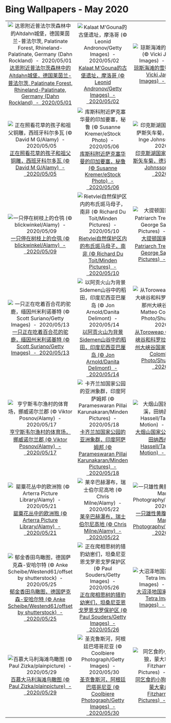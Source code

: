 # Bing Wallpapers - May 2020

| | | | |
|:-------------------------:|:-------------------------:|:-------------------------:|:-------------------------:|
| ![达恩附近普法尔茨森林中的Altdahn城堡，德国莱茵兰-普法尔茨, Palatinate Forest, Rhineland-Palatinate, Germany (Dahn Rockland)  -  2020/05/01](https://cn.bing.com/th?id=OHR.BurgAltdahn_ZH-CN8281669977_UHD.jpg&w=480)[达恩附近普法尔茨森林中的Altdahn城堡，德国莱茵兰-普法尔茨, Palatinate Forest, Rhineland-Palatinate, Germany (Dahn Rockland)  -  2020/05/01](https://cn.bing.com/th?id=OHR.BurgAltdahn_ZH-CN8281669977_UHD.jpg) | ![Kalaat M'Gouna的古堡遗址，摩洛哥 (© Leonid Andronov/Getty Images)  -  2020/05/02](https://cn.bing.com/th?id=OHR.KasbahRoses_ZH-CN8429310380_UHD.jpg&w=480)[Kalaat M'Gouna的古堡遗址，摩洛哥 (© Leonid Andronov/Getty Images)  -  2020/05/02](https://cn.bing.com/th?id=OHR.KasbahRoses_ZH-CN8429310380_UHD.jpg) | ![琼斯海滩的雪鸮，纽约长岛 (© Vicki Jauron/Getty Images)  -  2020/05/03](https://cn.bing.com/th?id=OHR.LaughingOwl_ZH-CN8548558025_UHD.jpg&w=480)[琼斯海滩的雪鸮，纽约长岛 (© Vicki Jauron/Getty Images)  -  2020/05/03](https://cn.bing.com/th?id=OHR.LaughingOwl_ZH-CN8548558025_UHD.jpg) | ![乌尤尼盐沼，玻利维亚 (© Ignacio Palacios/Getty Images)  -  2020/05/04](https://cn.bing.com/th?id=OHR.LastJedi_ZH-CN8789881870_UHD.jpg&w=480)[乌尤尼盐沼，玻利维亚 (© Ignacio Palacios/Getty Images)  -  2020/05/04](https://cn.bing.com/th?id=OHR.LastJedi_ZH-CN8789881870_UHD.jpg) |
| ![正在照看花草的孩子和祖父铜雕，西班牙科尔多瓦 (© David M G/Alamy)  -  2020/05/05](https://cn.bing.com/th?id=OHR.CordovanCourts_ZH-CN8989880218_UHD.jpg&w=480)[正在照看花草的孩子和祖父铜雕，西班牙科尔多瓦 (© David M G/Alamy)  -  2020/05/05](https://cn.bing.com/th?id=OHR.CordovanCourts_ZH-CN8989880218_UHD.jpg) | ![库斯科附近萨克塞华曼的印加要塞，秘鲁 (© Susanne Kremer/eStock Photo)  -  2020/05/06](https://cn.bing.com/th?id=OHR.SiegeofCusco_ZH-CN9108219313_UHD.jpg&w=480)[库斯科附近萨克塞华曼的印加要塞，秘鲁 (© Susanne Kremer/eStock Photo)  -  2020/05/06](https://cn.bing.com/th?id=OHR.SiegeofCusco_ZH-CN9108219313_UHD.jpg) | ![印克斯湖国家公园中的德克萨斯矢车菊，德克萨斯州 (© Inge Johnsson/Alamy)  -  2020/05/07](https://cn.bing.com/th?id=OHR.WildflowerWeek_ZH-CN4593499387_UHD.jpg&w=480)[印克斯湖国家公园中的德克萨斯矢车菊，德克萨斯州 (© Inge Johnsson/Alamy)  -  2020/05/07](https://cn.bing.com/th?id=OHR.WildflowerWeek_ZH-CN4593499387_UHD.jpg) | ![阿德莱德山的葡萄园，澳大利亚 (© Ben Goode/iStock/Getty Images Plus)  -  2020/05/08](https://cn.bing.com/th?id=OHR.AdelaideVineyard_ZH-CN8408417885_UHD.jpg&w=480)[阿德莱德山的葡萄园，澳大利亚 (© Ben Goode/iStock/Getty Images Plus)  -  2020/05/08](https://cn.bing.com/th?id=OHR.AdelaideVineyard_ZH-CN8408417885_UHD.jpg) |
| ![一只停在树枝上的仓鸮 (© blickwinkel/Alamy)  -  2020/05/09](https://cn.bing.com/th?id=OHR.BarnOwlMigration_ZH-CN8579914070_UHD.jpg&w=480)[一只停在树枝上的仓鸮 (© blickwinkel/Alamy)  -  2020/05/09](https://cn.bing.com/th?id=OHR.BarnOwlMigration_ZH-CN8579914070_UHD.jpg) | ![Rietvlei自然保护区内的布氏斑马母子，南非 (© Richard Du Toit/Minden Pictures)  -  2020/05/10](https://cn.bing.com/th?id=OHR.ZebraMom_ZH-CN8693599520_UHD.jpg&w=480)[Rietvlei自然保护区内的布氏斑马母子，南非 (© Richard Du Toit/Minden Pictures)  -  2020/05/10](https://cn.bing.com/th?id=OHR.ZebraMom_ZH-CN8693599520_UHD.jpg) | ![大提顿国家公园中的Old Patriarch Tree，怀俄明州 (© George Sanker/Minden Pictures)  -  2020/05/11](https://cn.bing.com/th?id=OHR.OldPatriarchTree_ZH-CN8818146190_UHD.jpg&w=480)[大提顿国家公园中的Old Patriarch Tree，怀俄明州 (© George Sanker/Minden Pictures)  -  2020/05/11](https://cn.bing.com/th?id=OHR.OldPatriarchTree_ZH-CN8818146190_UHD.jpg) | ![La Brenne的海鸥，法国 (© SandyS/Alamy)  -  2020/05/12](https://cn.bing.com/th?id=OHR.SeagullsChat_ZH-CN8973709588_UHD.jpg&w=480)[La Brenne的海鸥，法国 (© SandyS/Alamy)  -  2020/05/12](https://cn.bing.com/th?id=OHR.SeagullsChat_ZH-CN8973709588_UHD.jpg) |
| ![一只正在吃着百合花的驼鹿，缅因州米利诺基特 (© Scott Suriano/Getty Images)  -  2020/05/13](https://cn.bing.com/th?id=OHR.MooseWatching_ZH-CN9115714564_UHD.jpg&w=480)[一只正在吃着百合花的驼鹿，缅因州米利诺基特 (© Scott Suriano/Getty Images)  -  2020/05/13](https://cn.bing.com/th?id=OHR.MooseWatching_ZH-CN9115714564_UHD.jpg) | ![以阿贡火山为背景Sidemen山谷中的稻田，印度尼西亚巴厘岛 (© Jon Arnold/Danita Delimont)  -  2020/05/14](https://cn.bing.com/th?id=OHR.BaliRiceHarvest_ZH-CN9267319542_UHD.jpg&w=480)[以阿贡火山为背景Sidemen山谷中的稻田，印度尼西亚巴厘岛 (© Jon Arnold/Danita Delimont)  -  2020/05/14](https://cn.bing.com/th?id=OHR.BaliRiceHarvest_ZH-CN9267319542_UHD.jpg) | ![从Toroweap Overlook俯瞰大峡谷和科罗拉多河，亚利桑那州大峡谷国家公园 (© Matteo Colombo Travel Photo/Shutterstock)  -  2020/05/15](https://cn.bing.com/th?id=OHR.NorthRimOpens_ZH-CN9513300299_UHD.jpg&w=480)[从Toroweap Overlook俯瞰大峡谷和科罗拉多河，亚利桑那州大峡谷国家公园 (© Matteo Colombo Travel Photo/Shutterstock)  -  2020/05/15](https://cn.bing.com/th?id=OHR.NorthRimOpens_ZH-CN9513300299_UHD.jpg) | ![南奥索峰的Lac d'Ayous小屋，法国 (© Eneko Aldaz/Offset by Shutterstock)  -  2020/05/16](https://cn.bing.com/th?id=OHR.LacMidi_ZH-CN9682566554_UHD.jpg&w=480)[南奥索峰的Lac d'Ayous小屋，法国 (© Eneko Aldaz/Offset by Shutterstock)  -  2020/05/16](https://cn.bing.com/th?id=OHR.LacMidi_ZH-CN9682566554_UHD.jpg) |
| ![亨宁斯韦尔渔村的体育场，挪威诺尔兰郡 (© Viktor Posnov/Alamy)  -  2020/05/17](https://cn.bing.com/th?id=OHR.LofotenIslands_ZH-CN0114482586_UHD.jpg&w=480)[亨宁斯韦尔渔村的体育场，挪威诺尔兰郡 (© Viktor Posnov/Alamy)  -  2020/05/17](https://cn.bing.com/th?id=OHR.LofotenIslands_ZH-CN0114482586_UHD.jpg) | ![卡齐兰加国家公园的亚洲象群，印度阿萨姆邦 (© Parameswaran Pillai Karunakaran/Minden Pictures)  -  2020/05/18](https://cn.bing.com/th?id=OHR.ElephantHerd_ZH-CN0652209931_UHD.jpg&w=480)[卡齐兰加国家公园的亚洲象群，印度阿萨姆邦 (© Parameswaran Pillai Karunakaran/Minden Pictures)  -  2020/05/18](https://cn.bing.com/th?id=OHR.ElephantHerd_ZH-CN0652209931_UHD.jpg) | ![大烟山国家公园中的咆哮溪，田纳西州 (© Paul Hassell/Tandem Stills + Motion)  -  2020/05/19](https://cn.bing.com/th?id=OHR.RoaringFork_ZH-CN0315142196_UHD.jpg&w=480)[大烟山国家公园中的咆哮溪，田纳西州 (© Paul Hassell/Tandem Stills + Motion)  -  2020/05/19](https://cn.bing.com/th?id=OHR.RoaringFork_ZH-CN0315142196_UHD.jpg) | ![薰衣草田和蜂箱旁的向日葵地，法国普罗旺斯 (© leoks/Shutterstock)  -  2020/05/20](https://cn.bing.com/th?id=OHR.LavenderBee_ZH-CN0499654521_UHD.jpg&w=480)[薰衣草田和蜂箱旁的向日葵地，法国普罗旺斯 (© leoks/Shutterstock)  -  2020/05/20](https://cn.bing.com/th?id=OHR.LavenderBee_ZH-CN0499654521_UHD.jpg) |
| ![罂粟花丛中的欧洲狍 (© Arterra Picture Library/Alamy)  -  2020/05/21](https://cn.bing.com/th?id=OHR.PoppyDeer_ZH-CN8317016056_UHD.jpg&w=480)[罂粟花丛中的欧洲狍 (© Arterra Picture Library/Alamy)  -  2020/05/21](https://cn.bing.com/th?id=OHR.PoppyDeer_ZH-CN8317016056_UHD.jpg) | ![莱辛巴赫瀑布，瑞士伯尔尼高地 (© Chris Milne/Alamy)  -  2020/05/22](https://cn.bing.com/th?id=OHR.ReichenbachFalls_ZH-CN7578535270_UHD.jpg&w=480)[莱辛巴赫瀑布，瑞士伯尔尼高地 (© Chris Milne/Alamy)  -  2020/05/22](https://cn.bing.com/th?id=OHR.ReichenbachFalls_ZH-CN7578535270_UHD.jpg) | ![一只雄性黄腹彩龟 (© Marko Markovic Photography/Shutterstock)  -  2020/05/23](https://cn.bing.com/th?id=OHR.SunSalutation_ZH-CN7833986255_UHD.jpg&w=480)[一只雄性黄腹彩龟 (© Marko Markovic Photography/Shutterstock)  -  2020/05/23](https://cn.bing.com/th?id=OHR.SunSalutation_ZH-CN7833986255_UHD.jpg) | ![Greenan迷宫，爱尔兰威克洛郡 (© Peter Krocka/Shutterstock)  -  2020/05/24](https://cn.bing.com/th?id=OHR.GreenanMaze_ZH-CN7987019078_UHD.jpg&w=480)[Greenan迷宫，爱尔兰威克洛郡 (© Peter Krocka/Shutterstock)  -  2020/05/24](https://cn.bing.com/th?id=OHR.GreenanMaze_ZH-CN7987019078_UHD.jpg) |
| ![郁金香田鸟瞰图，德国萨克森-安哈尔特 (© Anke Scheibe/Westend61/offset by shutterstock)  -  2020/05/25](https://cn.bing.com/th?id=OHR.TulipFieldsDE_ZH-CN8685077552_UHD.jpg&w=480)[郁金香田鸟瞰图，德国萨克森-安哈尔特 (© Anke Scheibe/Westend61/offset by shutterstock)  -  2020/05/25](https://cn.bing.com/th?id=OHR.TulipFieldsDE_ZH-CN8685077552_UHD.jpg) | ![正在爬相思树的猎豹幼崽们，坦桑尼亚恩戈罗恩戈罗保护区 (© Paul Souders/Getty Images)  -  2020/05/26](https://cn.bing.com/th?id=OHR.CheetahCubs_ZH-CN8863575385_UHD.jpg&w=480)[正在爬相思树的猎豹幼崽们，坦桑尼亚恩戈罗恩戈罗保护区 (© Paul Souders/Getty Images)  -  2020/05/26](https://cn.bing.com/th?id=OHR.CheetahCubs_ZH-CN8863575385_UHD.jpg) | ![大沼泽地国家公园鸟瞰图 (© Tetra Images/Getty Images)  -  2020/05/27](https://cn.bing.com/th?id=OHR.EvergladesShowers_ZH-CN9209435866_UHD.jpg&w=480)[大沼泽地国家公园鸟瞰图 (© Tetra Images/Getty Images)  -  2020/05/27](https://cn.bing.com/th?id=OHR.EvergladesShowers_ZH-CN9209435866_UHD.jpg) | ![结籽时的三花锦葵的长羽 (© Sunshine Haven Photo/Shutterstock)  -  2020/05/28](https://cn.bing.com/th?id=OHR.OldManWhiskers_ZH-CN9321160932_UHD.jpg&w=480)[结籽时的三花锦葵的长羽 (© Sunshine Haven Photo/Shutterstock)  -  2020/05/28](https://cn.bing.com/th?id=OHR.OldManWhiskers_ZH-CN9321160932_UHD.jpg) |
| ![百慕大马利海滩鸟瞰图 (© Paul Zizka/plainpicture)  -  2020/05/29](https://cn.bing.com/th?id=OHR.MarleyBeach_ZH-CN0404372814_UHD.jpg&w=480)[百慕大马利海滩鸟瞰图 (© Paul Zizka/plainpicture)  -  2020/05/29](https://cn.bing.com/th?id=OHR.MarleyBeach_ZH-CN0404372814_UHD.jpg) | ![圣克鲁斯河，阿根廷巴塔哥尼亚 (© Coolbiere Photograph/Getty Images)  -  2020/05/30](https://cn.bing.com/th?id=OHR.SantaCruzRiver_ZH-CN0935957996_UHD.jpg&w=480)[圣克鲁斯河，阿根廷巴塔哥尼亚 (© Coolbiere Photograph/Getty Images)  -  2020/05/30](https://cn.bing.com/th?id=OHR.SantaCruzRiver_ZH-CN0935957996_UHD.jpg) | ![同乞食的小狗在一起的灰狼，蒙大拿州 (© Tim Fitzharris/Minden Pictures)  -  2020/05/31](https://cn.bing.com/th?id=OHR.WolfPup_ZH-CN1074513906_UHD.jpg&w=480)[同乞食的小狗在一起的灰狼，蒙大拿州 (© Tim Fitzharris/Minden Pictures)  -  2020/05/31](https://cn.bing.com/th?id=OHR.WolfPup_ZH-CN1074513906_UHD.jpg) |  |
